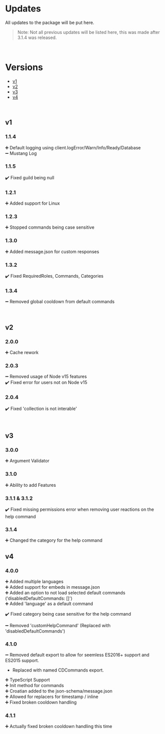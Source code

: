 # Updates

All updates to the package will be put here.

> Note: Not all previous updates will be listed here, this was made after 3.1.4 was released.

<br>

# Versions

- [v1](#v1)
- [v2](#v2)
- [v3](#v3)
- [v4](#v4)

<br>

## v1

### 1.1.4

➕ Default logging using client.logError/Warn/Info/Ready/Database <br>
➖ Mustang Log<br>

### 1.1.5

✔️ Fixed guild being null<br>

### 1.2.1

➕ Added support for Linux<br>

### 1.2.3

➕ Stopped commands being case sensitive<br>

### 1.3.0

➕ Added message.json for custom responses<br>

### 1.3.2

✔️ Fixed RequiredRoles, Commands, Categories<br>

### 1.3.4

➖ Removed global cooldown from default commands<br>

<br>

## v2

### 2.0.0

➕ Cache rework

### 2.0.3

➖ Removed usage of Node v15 features <br>
✔️ Fixed error for users not on Node v15<br>

### 2.0.4

✔️ Fixed 'collection is not interable'<br>

<br>

## v3

### 3.0.0

➕ Argument Validator<br>

### 3.1.0

➕ Ability to add Features<br>

### 3.1.1 & 3.1.2

✔️ Fixed missing permissions error when removing user reactions on the help command<br>

### 3.1.4

➕ Changed the category for the help command<br>

## v4

### 4.0.0

➕ Added multiple languages<br>
➕ Added support for embeds in message.json<br>
➕ Added an option to not load selected default commands ('disabledDefaultCommands: []')<br>
➕ Added 'language' as a default command<br>

✔️ Fixed category being case sensitive for the help command<br>

➖ Removed 'customHelpCommand' (Replaced with 'disabledDefaultCommands')<br>

### 4.1.0

➖ Removed default export to allow for seemless ES2016+ support and ES2015 support.

- Replaced with named CDCommands export.<br>

➕ TypeScript Support<br>
➕ Init method for commands<br>
➕ Croatian added to the json-schema/message.json<br>
➕ Allowed for replacers for timestamp / inline<br>
➕ Fixed broken cooldown handling<br>

### 4.1.1

➕ Actually fixed broken cooldown handling this time<br>
